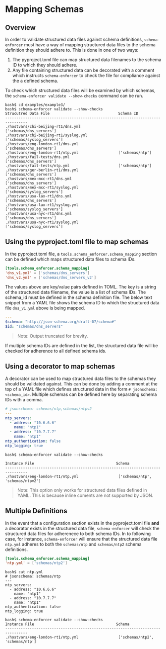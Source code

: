 # Mapping Schemas

## Overview
In order to validate structured data files against schema definitions, `schema-enforcer` must have a way of mapping structured data files to the schema definition they should adhere to. This is done in one of two ways:

1) The pyproject.toml file can map structured data filenames to the schema ID to which they should adhere.
2) Any file containing structured data can be decorated with a comment which instructs `schema-enforcer` to check the file for compliance against the a defined schema.

To check which structured data files will be examined by which schemas, the `schema-enforcer validate --show-checks` command can be run.

```cli
bash$ cd examples/example3/
bash$ schema-enforcer validate --show-checks
Strucutred Data File                               Schema ID
--------------------------------------------------------------------------------
./hostvars/chi-beijing-rt1/dns.yml                 ['schemas/dns_servers']
./hostvars/chi-beijing-rt1/syslog.yml              ['schemas/syslog_servers']
./hostvars/eng-london-rt1/dns.yml                  ['schemas/dns_servers']
./hostvars/eng-london-rt1/ntp.yml                  ['schemas/ntp']
./hostvars/fail-tests/dns.yml                      ['schemas/dns_servers']
./hostvars/fail-tests/ntp.yml                      ['schemas/ntp']
./hostvars/ger-berlin-rt1/dns.yml                  ['schemas/dns_servers']
./hostvars/mex-mxc-rt1/dns.yml                     ['schemas/dns_servers']
./hostvars/mex-mxc-rt1/syslog.yml                  ['schemas/syslog_servers']
./hostvars/usa-lax-rt1/dns.yml                     ['schemas/dns_servers']
./hostvars/usa-lax-rt1/syslog.yml                  ['schemas/syslog_servers']
./hostvars/usa-nyc-rt1/dns.yml                     ['schemas/dns_servers']
./hostvars/usa-nyc-rt1/syslog.yml                  ['schemas/syslog_servers']
```

## Using the pyproject.toml file to map schemas

In the pyproject.toml file, a `tools.schema_enforcer.schema_mapping` section can be defined which maps structured data files to schema IDs.

```toml
[tools.schema_enforcer.schema_mapping]
'dns_v1.yml' = ['schemas/dns_servers']
'dns_v2.yml' = ['schemas/dns_servers_v2']
```

The values above are key/value pairs defined in TOML. The key is a string of the structured data filename, the value is a list of schema IDs. The schema_id must be defined in the schema definition file. The below text snippet from a YAML file shows the schema ID to which the structured data file `dns_v1.yml` above is being mapped.

```yaml
---
$schema: "http://json-schema.org/draft-07/schema#"
$id: "schemas/dns_servers"
```

> Note: Output truncated for brevity.

If multiple schema IDs are defined in the list, the structured data file will be checked for adherence to all defined schema ids.

## Using a decorator to map schemas

A decorator can be used to map structured data files to the schemas they should be validated against. This can be done by adding a comment at the top of a YAML file which defines structured data in the form `# jsonschema: <schema_id>`. Multiple schemas can be defined here by separating schema IDs with a comma.

```yaml
# jsonschema: schemas/ntp,schemas/ntpv2
---
ntp_servers:
  - address: "10.6.6.6"
    name: "ntp1"
  - address: "10.7.7.7"
    name: "ntp1"
ntp_authentication: false
ntp_logging: true
```

```cli
bash$ schema-enforcer validate --show-checks

Instance File                                     Schema
--------------------------------------------------------------------------------
./hostvars/eng-london-rt1/ntp.yml                  ['schemas/ntp', 'schemas/ntpv2']
```

> Note: This option only works for structured data files defined in YAML. This is because inline coments are not supported by JSON.

## Multiple Definitions

In the event that a configuration section exists in the pyproject.toml file **and** a decorator exists in the structured data file, `schema-enforcer` will check the structured data files for adherenece to both schema IDs. In to following case, for instance, `schema-enforcer` will ensure that the structured data file `ntp.yml` adheres to both the `schemas/ntp` and `schemas/ntp2` schema definitions.

```toml
[tools.schema_enforcer.schema_mapping]
'ntp.yml' = ['schemas/ntp2']
```

```cli
bash$ cat ntp.yml
# jsonschema: schemas/ntp
---
ntp_servers:
  - address: "10.6.6.6"
    name: "ntp1"
  - address: "10.7.7.7"
    name: "ntp1"
ntp_authentication: false
ntp_logging: true
```

```cli
bash$ schema-enforcer validate --show-checks
Instance File                                     Schema
--------------------------------------------------------------------------------
./hostvars/eng-london-rt1/ntp.yml                  ['schemas/ntp2', 'schemas/ntp']
```
